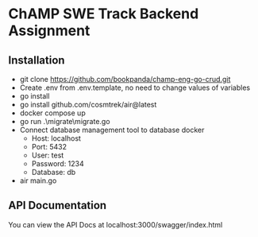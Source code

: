 # ChAMP SWE Track Backend Assignment

## Installation
- git clone https://github.com/bookpanda/champ-eng-go-crud.git
- Create .env from .env.template, no need to change values of variables
- go install
- go install github.com/cosmtrek/air@latest
- docker compose up
- go run .\migrate\migrate.go
- Connect database management tool to database docker
    - Host: localhost
    - Port: 5432
    - User: test
    - Password: 1234
    - Database: db
- air main.go

## API Documentation
You can view the API Docs at localhost:3000/swagger/index.html
